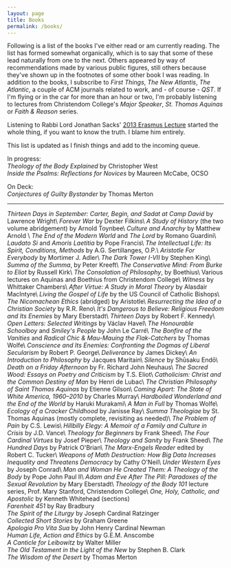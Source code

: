```yaml
---
layout: page
title: Books
permalink: /books/
---
```

Following is a list of the books I've either read or am currently reading. The list has formed somewhat organically, which is to say that some of these lead naturally from one to the next. Others appeared by way of recommendations made by various public figures, still others because they've shown up in the footnotes of some other book I was reading. In addition to the books, I subscribe to _First Things_, _The New Atlantis_, _The Atlantic_, a couple of ACM journals related to work, and - of course - _QST_. If I'm flying or in the car for more than an hour or two, I'm probably listening to lectures from Christendom College's _Major Speaker_, _St. Thomas Aquinas_ or _Faith & Reason_ series.

Listening to Rabbi Lord Jonathan Sacks' [2013 Erasmus Lecture](https://www.firstthings.com/article/2014/01/on-creative-minorities) started the whole thing, if you want to know the truth. I blame him entirely.

This list is updated as I finish things and add to the incoming queue.

In progress:  
_Theology of the Body Explained_ by Christopher West  
_Inside the Psalms: Reflections for Novices_ by Maureen McCabe, OCSO

On Deck:  
_Conjectures of Guilty Bystander_ by Thomas Merton  

---

_Thirteen Days in September: Carter, Begin, and Sadat at Camp David_ by Lawrence Wright\\
_Forever War_ by Dexter Filkins\\
_A Study of History_ (the two volume abridgement) by Arnold Toynbee\\
_Culture and Anarchy_ by Matthew Arnold \\
_The End of the Modern World_ and _The Lord_ by Romano Guardini\\
_Laudato Si_ and _Amoris Laetitia_ by Pope Francis\\
_The Intellectual Life: Its Spirit, Conditions, Methods_ by A.G. Sertillanges, O.P.\\
_Aristotle For Everybody_ by Mortimer J. Adler\\
_The Dark Tower I-VII_ by Stephen King\\
_Summa of the Summa_, by Peter Kreeft\\
_The Conservative Mind: From Burke to Eliot_ by Russell Kirk\\
_The Consolation of Philosophy_, by Boethius\\
Various lectures on Aquinas and Boethius from Christendom College\\
_Witness_ by Whittaker Chambers\\
_After Virtue: A Study in Moral Theory_ by Alasdair MacIntyre\\
_Living the Gospel of Life_ by the US Council of Catholic Bishops\\
_The Nicomachean Ethics_ (abridged) by Aristotle\\
_Resurrecting the Idea of a Christian Society_ by R.R. Reno\\
_It's Dangerous to Believe: Religious Freedom and Its Enemies_ by Mary Eberstadt\\
_Thirteen Days_ by Robert F. Kennedy\\
_Open Letters: Selected Writings_ by Václav Havel\\
_The Honourable Schoolboy_ and _Smiley's People_ by John Le Carré\\
_The Bonfire of the Vanities_ and _Radical Chic & Mau-Mauing the Flak-Catchers_ by Thomas Wolfe\\
_Conscience and Its Enemies: Confronting the Dogmas of Liberal Secularism_ by Robert P. George\\
_Deliverance_ by James Dickey\\
_An Introduction to Philosophy_ by Jacques Maritain\\
_Silence_ by Shūsaku Endō\\
_Death on a Friday Afternoon_ by Fr. Richard John Neuhaus\\
_The Sacred Wood: Essays on Poetry and Criticism_ by T.S. Eliot\\
_Catholicism: Christ and the Common Destiny of Man_ by Henri de Lubac\\
_The Christian Philosophy of Saint Thomas Aquinas_ by Etienne Gilson\\
_Coming Apart: The State of White America, 1960–2010_ by Charles Murray\\
_Hardboiled Wonderland and the End of the World_ by Haruki Murakami\\
_A Man in Full_ by Thomas Wolfe\\
_Ecology of a Cracker Childhood_ by Janisse Ray\\
_Summa Theologiae_ by St. Thomas Aquinas (mostly complete, revisiting as needed)\\
_The Problem of Pain_ by C.S. Lewis\\
_Hillbilly Elegy: A Memoir of a Family and Culture in Crisis_ by J.D. Vance\\
_Theology for Beginners_ by Frank Sheed\\
_The Four Cardinal Virtues_ by Josef Pieper\\
_Theology and Sanity_ by Frank Sheed\\
_The Hundred Days_ by Patrick O'Brian\\
_The Marx-Engels Reader_ edited by Robert C. Tucker\\
_Weapons of Math Destruction: How Big Data Increases Inequality and Threatens Democracy_ by Cathy O'Neil\\
_Under Western Eyes_ by Joseph Conrad\\
_Man and Woman He Created Them: A Theology of the Body_ by Pope John Paul II\\
_Adam and Eve After The Pill: Paradoxes of the Sexual Revolution_ by Mary Eberstadt\\
_Theology of the Body 101_ lecture series, Prof. Mary Stanford, Christendom College\\
_One, Holy, Catholic, and Apostolic_ by Kenneth Whitehead (sections)  
_Farenheit 451_ by Ray Bradbury  
_The Spirit of the Liturgy_ by Joseph Cardinal Ratzinger      
_Collected Short Stories_ by Graham Greene  
_Apologia Pro Vita Sua_ by John Henry Cardinal Newman  
_Human Life, Action and Ethics_ by G.E.M. Anscombe  
_A Canticle for Leibowitz_ by Walter Miller  
_The Old Testament in the Light of the New_ by Stephen B. Clark  
_The Wisdom of the Desert_ by Thomas Merton    

